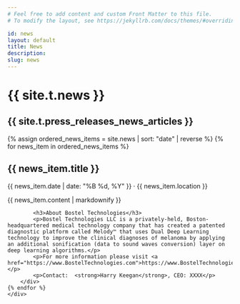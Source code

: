 ```yaml
---
# Feel free to add content and custom Front Matter to this file.
# To modify the layout, see https://jekyllrb.com/docs/themes/#overriding-theme-defaults

id: news
layout: default
title: News
description: 
slug: news
---
```

<!-- <div id="player" data-plyr-provider="vimeo" data-plyr-embed-id="331429597" data-vimeo-responsive="true" data-vimeo-autplay="true"></div> -->
<div class="page-header">
    <div class="page-header__content container">
        <h1 class="h5 page-label">{{ site.t.news }}</h1>
        <h2 class="h1 page-title">{{ site.t.press_releases_news_articles }}</h2>
    </div>
</div>
<article class="page-content container"> 
    <div class="page-section">    
    {% assign ordered_news_items = site.news | sort: "date" | reverse %}
    {% for news_item in ordered_news_items %}
        <div class="news-item">
            <h2 class="news-item-title">{{ news_item.title }}</h2>
            <p class="news-item-date">{{ news_item.date | date: "%B %d, %Y" }} &middot; {{ news_item.location }}</p>
            {{ news_item.content | markdownify }}

            <h3>About Bostel Technologies</h3>                                                                                                                            
            <p>Bostel Technologies LLC is a privately-held, Boston-headquartered medical technology company that has created a patented diagnostic platform called Melody™ that uses Dual Deep Learning technology to improve the clinical diagnoses of melanoma by applying an additional sonification (data to sound waves conversion) layer on deep learning algorithms.</p>
            <p>For more information please visit <a href="https://www.BostelTechnologies.com">https://www.BostelTechnologies.com</a>.</p>
            <p>Contact:  <strong>Harry Keegan</strong>, CEO: XXXX</p>
        </div>
    {% endfor %}
    </div>
</article>
